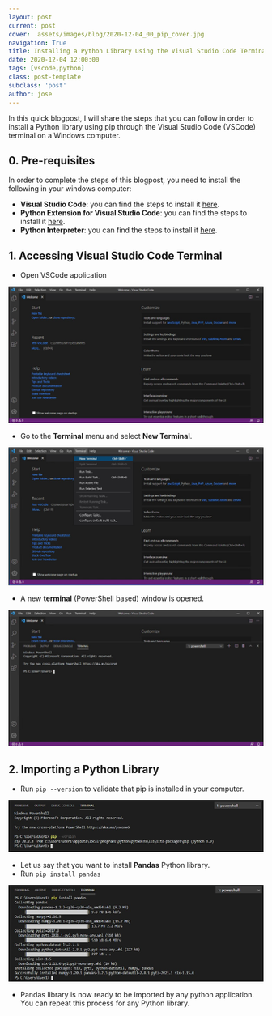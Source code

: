 ```yaml
---
layout: post
current: post
cover:  assets/images/blog/2020-12-04_00_pip_cover.jpg
navigation: True
title: Installing a Python Library Using the Visual Studio Code Terminal - Windows
date: 2020-12-04 12:00:00
tags: [vscode,python]
class: post-template
subclass: 'post'
author: jose
---
```


In this quick blogpost, I will share the steps that you can follow in order to install a Python library using pip through the Visual Studio Code (VSCode) terminal on a Windows computer.

## 0. Pre-requisites
In order to complete the steps of this blogpost, you need to install the following in your windows computer:
* **Visual Studio Code**: you can find the steps to install it [here](https://blog.openthreatresearch.com/installing_vscode_windows).
* **Python Extension for Visual Studio Code**: you can find the steps to install it [here](https://blog.openthreatresearch.com/installing_python_extension_vscode).
* **Python Interpreter**: you can find the steps to install it [here](https://blog.openthreatresearch.com/installing_python_interpreter).

## 1. Accessing Visual Studio Code Terminal
* Open VSCode application

![](assets/images/blog/2020-12-04_01_pip__vscode_application.jpg)

* Go to the **Terminal** menu and select **New Terminal**.

![](assets/images/blog/2020-12-04_02_pip_new_terminal.jpg)

* A new **terminal** (PowerShell based) window is opened.

![](assets/images/blog/2020-12-04_03_pip_new_terminal_window.jpg)

## 2. Importing a Python Library
* Run ```pip --version``` to validate that pip is installed in your computer.

![](assets/images/blog/2020-12-04_04_pip_installation_validation.jpg)

* Let us say that you want to install **Pandas** Python library.
* Run ```pip install pandas```

![](assets/images/blog/2020-12-04_05_pip_install_pandas.jpg)

* Pandas library is now ready to be imported by any python application. You can repeat this process for any Python library.